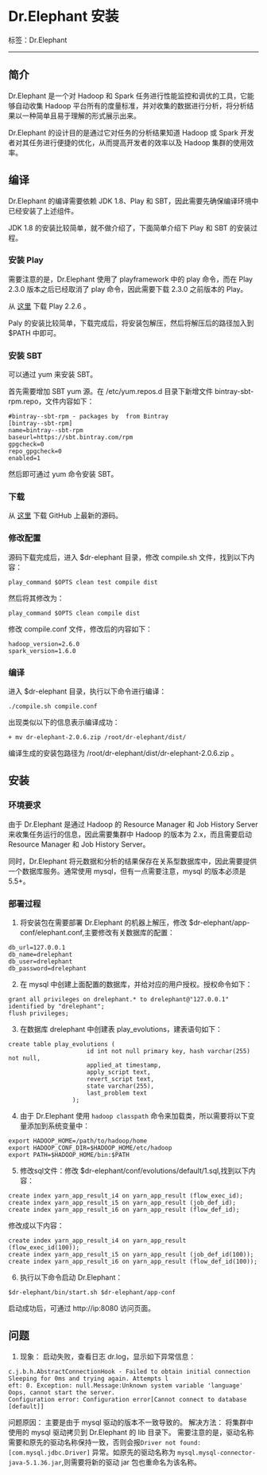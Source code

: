 # Dr.Elephant 安装

标签：Dr.Elephant

---

## 简介

Dr.Elephant 是一个对 Hadoop 和 Spark 任务进行性能监控和调优的工具，它能够自动收集 Hadoop 平台所有的度量标准，并对收集的数据进行分析，将分析结果以一种简单且易于理解的形式展示出来。

Dr.Elephant 的设计目的是通过它对任务的分析结果知道 Hadoop 或 Spark 开发者对其任务进行便捷的优化，从而提高开发者的效率以及 Hadoop 集群的使用效率。

## 编译

Dr.Elephant 的编译需要依赖 JDK 1.8、Play 和 SBT，因此需要先确保编译环境中已经安装了上述组件。

JDK 1.8 的安装比较简单，就不做介绍了，下面简单介绍下 Play 和 SBT 的安装过程。

### 安装 Play

需要注意的是，Dr.Elephant 使用了 playframework 中的 play 命令，而在 Play 2.3.0 版本之后已经取消了 play 命令，因此需要下载 2.3.0 之前版本的 Play。

从 [这里](https://downloads.typesafe.com/play/2.2.6/play-2.2.6.zip) 下载 Play 2.2.6 。

Paly 的安装比较简单，下载完成后，将安装包解压，然后将解压后的路径加入到 $PATH 中即可。

### 安装 SBT

可以通过 yum 来安装 SBT。

首先需要增加 SBT yum 源。在 /etc/yum.repos.d 目录下新增文件 bintray-sbt-rpm.repo，文件内容如下：
```shell
#bintray--sbt-rpm - packages by  from Bintray
[bintray--sbt-rpm]
name=bintray--sbt-rpm
baseurl=https://sbt.bintray.com/rpm
gpgcheck=0
repo_gpgcheck=0
enabled=1
```

然后即可通过 yum 命令安装 SBT。

### 下载

从 [这里](https://github.com/linkedin/dr-elephant) 下载 GitHub 上最新的源码。

### 修改配置

源码下载完成后，进入 $dr-elephant 目录，修改 compile.sh 文件，找到以下内容：
```shell
play_command $OPTS clean test compile dist
```
然后将其修改为：
```shell
play_command $OPTS clean compile dist
```

修改 compile.conf 文件，修改后的内容如下：
```shell
hadoop_version=2.6.0
spark_version=1.6.0
```

### 编译

进入 $dr-elephant 目录，执行以下命令进行编译：
```shell
./compile.sh compile.conf
```

出现类似以下的信息表示编译成功：
```shell
+ mv dr-elephant-2.0.6.zip /root/dr-elephant/dist/
```
编译生成的安装包路径为 /root/dr-elephant/dist/dr-elephant-2.0.6.zip 。

## 安装

### 环境要求

由于 Dr.Elephant 是通过 Hadoop 的 Resource Manager 和 Job History Server 来收集任务运行的信息，因此需要集群中 Hadoop 的版本为 2.x，而且需要启动 Resource Manager 和 Job History
Server。

同时，Dr.Elephant 将元数据和分析的结果保存在关系型数据库中，因此需要提供一个数据库服务。通常使用 mysql，但有一点需要注意，mysql 的版本必须是 5.5+。

### 部署过程

1. 将安装包在需要部署 Dr.Elephant 的机器上解压，修改 $dr-elephant/app-conf/elephant.conf,主要修改有关数据库的配置：
```shell
db_url=127.0.0.1
db_name=drelephant
db_user=drelephant
db_password=drelephant
```
2. 在 mysql 中创建上面配置的数据库，并给对应的用户授权。授权命令如下：
```shell
grant all privileges on drelephant.* to drelephant@"127.0.0.1" identified by "drelephant";
flush privileges;
```
3. 在数据库 drelephant 中创建表 play_evolutions，建表语句如下：
```shell
create table play_evolutions (
                      id int not null primary key, hash varchar(255) not null, 
                      applied_at timestamp, 
                      apply_script text, 
                      revert_script text, 
                      state varchar(255), 
                      last_problem text
                  );
```
4. 由于 Dr.Elephant 使用 `hadoop classpath` 命令来加载类，所以需要将以下变量添加到系统变量中：
```shell
export HADOOP_HOME=/path/to/hadoop/home
export HADOOP_CONF_DIR=$HADOOP_HOME/etc/hadoop
export PATH=$HADOOP_HOME/bin:$PATH
```
5. 修改sql文件：修改 $dr-elephant/conf/evolutions/default/1.sql,找到以下内容：
```shell
create index yarn_app_result_i4 on yarn_app_result (flow_exec_id);
create index yarn_app_result_i5 on yarn_app_result (job_def_id);
create index yarn_app_result_i6 on yarn_app_result (flow_def_id);
```
修改成以下内容：
```shell
create index yarn_app_result_i4 on yarn_app_result (flow_exec_id(100));
create index yarn_app_result_i5 on yarn_app_result (job_def_id(100));
create index yarn_app_result_i6 on yarn_app_result (flow_def_id(100));
```
6. 执行以下命令启动 Dr.Elephant：
```shell
$dr-elephant/bin/start.sh $dr-elephant/app-conf
```

启动成功后，可通过 http://ip:8080 访问页面。

## 问题

1. 现象：
启动失败，查看日志 dr.log，显示如下异常信息：
```shell
c.j.b.h.AbstractConnectionHook - Failed to obtain initial connection Sleeping for 0ms and trying again. Attempts l
eft: 0. Exception: null.Message:Unknown system variable 'language'
Oops, cannot start the server.
Configuration error: Configuration error[Cannot connect to database [default]]
```
问题原因：
主要是由于 mysql 驱动的版本不一致导致的。
解决方法：
将集群中使用的 mysql 驱动拷贝到 Dr.Elephant 的 lib 目录下。
需要注意的是，驱动名称需要和原先的驱动名称保持一致，否则会报`Driver not found: [com.mysql.jdbc.Driver]` 异常。如原先的驱动名称为 `mysql.mysql-connector-java-5.1.36.jar`,则需要将新的驱动 jar 包也重命名为该名称。
